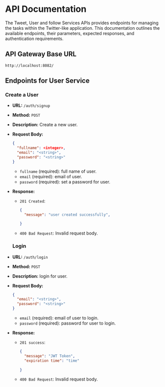 # API Documentation

The Tweet, User and follow Services APIs provides endpoints for managing the tasks within the Twitter-like application. This documentation outlines the available endpoints, their parameters, expected responses, and authentication requirements.

## API Gateway Base URL

```
http://localhost:8082/
```



  ## Endpoints for User Service

### Create a User

- **URL:** `/auth/signup`
- **Method:** `POST`
- **Description:** Create a new user.
- **Request Body:**
  ```json
  {
    "fullname": <integer>,
    "email": "<string>",
    "password": "<string>"
  }
  ```
  - `fullname` (required): full name of user.
  - `email` (required): email of user.
  - `password` (required): set a password for user.
  
- **Response:**
  - `201 Created`:
    ```json
    {
      "message": "user created successfully",
      
    }
    ```
  - `400 Bad Request`: Invalid request body.

  ### Login 

- **URL:** `/auth/login`
- **Method:** `POST`
- **Description:** login for user.
- **Request Body:**
  ```json
  {
    "email": "<string>",
    "password": "<string>"
  }
  ```

  - `email` (required): email of user to login.
  - `password` (required): password for user to login.
  
- **Response:**
  - `201 success`:
    ```json
    {
      "message": "JWT Token",
      "expiration time": "time"
      
    }
    ```
  - `400 Bad Request`: Invalid request body.
